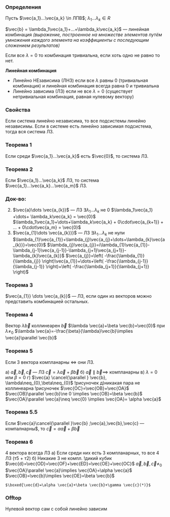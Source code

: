 
### Определения
Пусть $\vec{a_1}...\vec{a_k} \in ЛПВ$; $\lambda_1...\lambda_k \in R$

$\vec{b} = \lambda_1\vec{a_1}+...+\lambda_k\vec{a_k}$  — линейная комбинация _(выражение, построенное на множестве элементов путём умножения каждого элемента на коэффициенты с последующим сложением результатов)_


Если все $\lambda = 0$ то комбинация тривиальна, если хоть одно не равно то нет. 

**Линейная комбинация**
- Линейно НЕзависима (ЛНЗ) если все $\lambda$ равны 0 (тривиальная комбинация) и линейная комбинация всегда равна 0 и тривиальна
- Линейно зависима (ЛЗ) если не все $\lambda = 0$ (существует нетривиальная комбинация, равная нулевому вектору)   

### Свойства
Если система линейно независима, то все подсистемы линейно независимы.
Если в системе есть линейно зависимая подсистема, тогда вся система ЛЗ.

### Теорема 1
Если  среди $\vec{a_1}...\vec{a_k}$ есть $\vec{0}$, то система ЛЗ.
### Теорема 2
Если $\vec{a_1}...\vec{a_k}$ ЛЗ, то система $\vec{a_1}...\vec{a_k}...\vec{a_m}$   ЛЗ.

### Док-во:
2. 
	$\vec{a}\dots \vec{a_{k}}$ —  ЛЗ
	$\exists \lambda_{1}\dots\lambda_{k}$ не  0
	$\lambda_1\vec{a_1} +\dots+ \lambda_k\vec{a_k} = \vec{0}$ 
	$\lambda_1\vec{a_1}+\dots+\lambda_k\vec{a_k} + 0\cdot\vec{a_{k+1}} + ... + 0\cdot\vec{a_m} = \vec{0}$
3. 
	$\vec{a_{1}\dots \vec{a_{k}}}$ — ЛЗ
	$\exists\lambda_{1}\dots\lambda _k$ не нули
	$\lambda_{1}\vec{a_{1}}+\lambda_{j}\vec{a_{j}+\dots+\lambda_{k}\vec{a_{k}}}=\vec{0}$
	$\lambda_{j}\vec{a_{j}}=i\lambda_{1}\vec{a_{1}}-\lambda_{j-1}\vec{a_{j-1}}-\lambda_{j+1}\vec{a_{j+1}}-\lambda_{k}\vec{a_{k}}$
	$\vec{a_{j}}=\left( -\frac{\lambda_{1}}{\lambda_{j}} \right)\vec{a_{1}}+\dots+\left( -\frac{\lambda_{j-1}}{\lambda_{j-1}} \right)+\left( -\frac{\lambda_{j+1}}{\lambda_{j+1}} \right)$
### Теорема 3
$\vec{a_{1}}  \dots \vec{a_{k}}$ — ЛЗ, если один из векторов можно представить комбинацией остальных.

### Теорема 4
Вектор $\lambda \vec{b}$ коллинеарен $\vec{b}$
$\lambda \vec{a}+\beta \vec{b}=\vec{0}$  при $\lambda\neq_{0}$
$\lambda \vec{a}=-\frac{\beta}{\lambda}\vec{b}\implies \vec{a}\parallel \vec{b}$

### Теорема 5
Если 3 вектора  компланарны <=> они ЛЗ.

а)
$\vec{a},\vec{b},\vec{c}$ — ЛЗ
$\vec{c}=\lambda \vec{a}+\beta \vec{b}$
б)
$\vec{a}\parallel \vec{b} \implies$ компланарны
в)
$\lambda=0$ или $\beta=0$
г)
$\vec{a} \cancel{\parallel } \vec{b}, \lambda\neq_{0},\beta\neq_{0}$
!рисуночек
д)никакая пара не коллинеарна
!рисуночек
$\vec{OC}=\vec{OB}+\vec{OA}$
$\vec{OB}\parallel \vec{b}\ne 0 \implies  \vec{OB}=\beta \vec{b}$
$\vec{OA}\parallel \vec{a}\neq \vec{0} \implies \vec{OA}= \alpha \vec{a}$
### Теорема 5.5
Если $\vec{a}\cancel{\parallel }\vec{b} ;\vec{a},\vec{b},\vec{c} —компалнарны$, то $\vec{c}=\alpha \vec{a}+\beta \vec{b}$
### Теорема 6
4 вектора всегда ЛЗ
а) Если среди них есть 3 компланарных, то все 4 ЛЗ (т5 + т2)
б) Никакие 3 не компл. 
	!дикий кубик
	$\vec{d}=\vec{OD}=\vec{OF}+\vec{ED}=\vec{OE}+\vec{OC}$
	$\vec{a},\vec{b},\vec{c}\neq_{0}$
	$\vec{OA}\parallel \vec{a}\implies \vec{OA}=\alpha \vec{a}$
	$\vec{OB}=\vec{b}\implies \vec{OE}=\beta \vec{b}$
	
	$\boxed{\vec{d}=\alpha \vec{a}+\beta \vec{b}+\gamma \vec{c}(*)}$
### Offtop
Нулевой вектор сам c собой линейно зависим
